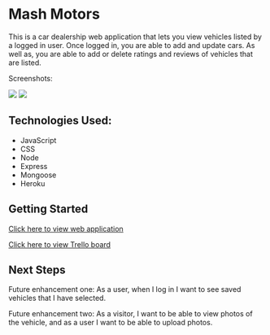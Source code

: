 # Mash Motors

This is a car dealership web application that lets you view vehicles listed by a logged in user. Once logged in, you are able to add and update cars. As well as, you are able to add or delete ratings and reviews of vehicles that are listed. 

Screenshots:

<img src="https://i.imgur.com/S1Zqwz6.png"> 
<img src="https://i.imgur.com/MvCG1o8.png"> 


## Technologies Used:
- JavaScript
- CSS
- Node
- Express
- Mongoose
- Heroku

## Getting Started
[Click here to view web application](https://salty-scrubland-53325-1063d19c898a.herokuapp.com/)

[Click here to view Trello board](https://trello.com/b/0cbWnsCA/project-2) 

## Next Steps
Future enhancement one: As a user, when I log in I want to see saved vehicles that I have selected.

Future enhancement two: As a visitor, I want to be able to view photos of the vehicle, and as a user I want to be able to upload photos.
